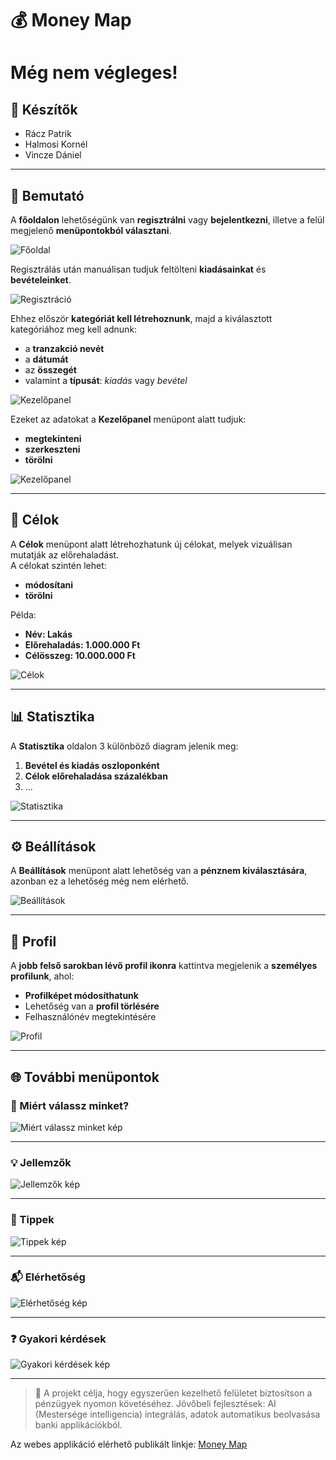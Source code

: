 # 💰 Money Map

# Még nem végleges!

## 👥 Készítők

- Rácz Patrik
- Halmosi Kornél
- Vincze Dániel

---

## 📌 Bemutató

A **főoldalon** lehetőségünk van **regisztrálni** vagy **bejelentkezni**, illetve a felül megjelenő **menüpontokból választani**.

![Főoldal](./public/1.png)

Regisztrálás után manuálisan tudjuk feltölteni **kiadásainkat** és **bevételeinket**.

![Regisztráció](./public/2.png)

Ehhez először **kategóriát kell létrehoznunk**, majd a kiválasztott kategóriához meg kell adnunk:

- a **tranzakció nevét**
- a **dátumát**
- az **összegét**
- valamint a **típusát**: _kiadás_ vagy _bevétel_

![Kezelőpanel](./public/3.png)

Ezeket az adatokat a **Kezelőpanel** menüpont alatt tudjuk:

- **megtekinteni**
- **szerkeszteni**
- **törölni**

![Kezelőpanel](./public/4.png)

---

## 🎯 Célok

A **Célok** menüpont alatt létrehozhatunk új célokat, melyek vizuálisan mutatják az előrehaladást.  
A célokat szintén lehet:

- **módosítani**
- **törölni**

Példa:

- **Név: Lakás**
- **Előrehaladás: 1.000.000 Ft**
- **Célösszeg: 10.000.000 Ft**

![Célok](./public/5.png)

---

## 📊 Statisztika

A **Statisztika** oldalon 3 különböző diagram jelenik meg:

1. **Bevétel és kiadás oszloponként**
2. **Célok előrehaladása százalékban**
3. ...

![Statisztika](./public/6.png)

---

## ⚙️ Beállítások

A **Beállítások** menüpont alatt lehetőség van a **pénznem kiválasztására**, azonban ez a lehetőség még nem elérhető.

![Beállítások](./public/7.png)

---

## 👤 Profil

A **jobb felső sarokban lévő profil ikonra** kattintva megjelenik a **személyes profilunk**, ahol:

- **Profilképet módosíthatunk**
- Lehetőség van a **profil törlésére**
- Felhasználónév megtekintésére

![Profil](./public/8.png)

---

## 🌐 További menüpontok

### 📸 Miért válassz minket?

![Miért válassz minket kép](./public/miertvalasszminket.png)

---

### 💡 Jellemzők

![Jellemzők kép](./public/jellemzok.png)

---

### 🧠 Tippek

![Tippek kép](./public/tippek.png)

---

### 📬 Elérhetőség

![Elérhetőség kép](./public/elerhetoseg.png)

---

### ❓ Gyakori kérdések

![Gyakori kérdések kép](./public/gyakorikerdesek.png)

---

> 📌 A projekt célja, hogy egyszerűen kezelhető felületet biztosítson a pénzügyek nyomon követéséhez. Jövőbeli fejlesztések: AI (Mestersége intelligencia) integrálás, adatok automatikus beolvasása banki applikációkból.

Az webes applikáció elérhető publikált linkje: [Money Map](https://moneymaphun.netlify.app)
